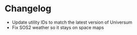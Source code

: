 # Changelog
- Update utility IDs to match the latest version of Universum
- Fix SOS2 weather so it stays on space maps

